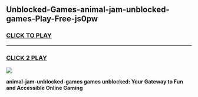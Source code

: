 
## Unblocked-Games-animal-jam-unblocked-games-Play-Free-js0pw
<h3>
<a href="https://premium76.site?title=animal-jam-unblocked-games&ref=18A1">CLICK TO PLAY</a></h3>
<hr>

<h3>
<a href="https://premium76.site?title=animal-jam-unblocked-games&ref=18A1">CLICK 2 PLAY</a>
  
</h3>

<a href="https://premium76.site?title=animal-jam-unblocked-games&ref=18A1"><img src="https://clearcache.store/games.png"></a>


**animal-jam-unblocked-games games unblocked: Your Gateway to Fun and Accessible Online Gaming**
